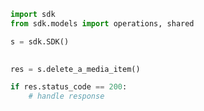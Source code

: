 <!-- Start SDK Example Usage -->
```python
import sdk
from sdk.models import operations, shared

s = sdk.SDK()

    
res = s.delete_a_media_item()

if res.status_code == 200:
    # handle response
```
<!-- End SDK Example Usage -->
